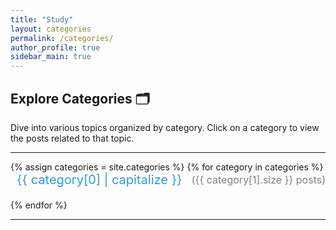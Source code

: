 ```yaml
---
title: "Study"
layout: categories
permalink: /categories/
author_profile: true
sidebar_main: true
---
```


## Explore Categories 🗂️

Dive into various topics organized by category. Click on a category to view the posts related to that topic.

---

<ul class="categories-list" style="list-style: none; padding: 0;">
  {% assign categories = site.categories %}
  {% for category in categories %}
    <li style="margin-bottom: 20px;">
      <a href="{{ site.baseurl }}/categories/{{ category[0] | slugify }}/" style="font-size: 20px; text-decoration: none; color: #3498db; display: flex; align-items: center;">
        <i class="fas fa-folder" style="margin-right: 10px; color: #2ecc71;"></i> 
        {{ category[0] | capitalize }} 
        <span style="color: gray; font-size: 16px; margin-left: auto;">({{ category[1].size }} posts)</span>
      </a>
    </li>
  {% endfor %}
</ul>

---
